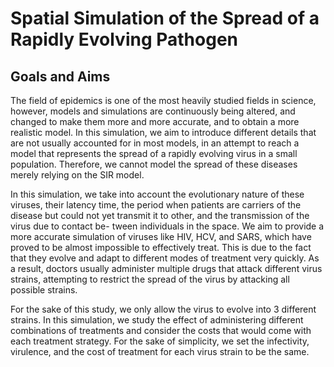 # Spatial Simulation of the Spread of a Rapidly Evolving Pathogen

## Goals and Aims

The field of epidemics is one of the most heavily studied fields in science, however, models and simulations are continuously being altered, and changed to make them more and more accurate, and to obtain a more realistic model. In this simulation, we aim to introduce different details that are not usually accounted for in most models, in an attempt to reach a model that represents the spread of a rapidly evolving virus in a small population. Therefore, we cannot model the spread of these diseases merely relying on the SIR model. 

In this simulation, we take into account the evolutionary nature of these viruses, their latency time, the period when patients are carriers of the disease but could not yet transmit it to other, and the transmission of the virus due to contact be- tween individuals in the space. We aim to provide a more accurate simulation of viruses like HIV, HCV, and SARS, which have proved to be almost impossible to effectively treat. This is due to the fact that they evolve and adapt to different modes of treatment very quickly. As a result, doctors usually administer multiple drugs that attack different virus strains, attempting to restrict the spread of the virus by attacking all possible strains. 

For the sake of this study, we only allow the virus to evolve into 3 different strains. In this simulation, we study the effect of administering different combinations of treatments and consider the costs that would come with each treatment strategy. For the sake of simplicity, we set the infectivity, virulence, and the cost of treatment for each virus strain to be the same.
